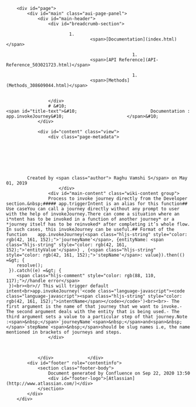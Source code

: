 
        <div id="page">
            <div id="main" class="aui-page-panel">
                <div id="main-header">
                    <div id="breadcrumb-section">
                        
                            1. 
                                    <span>[Documentation](index.html)</span>
                                
                                                    1. 
                                    <span>[API Reference](API-Reference_503021723.html)</span>
                                
                                                    1. 
                                    <span>[Methods](Methods_308609044.html)</span>
                                
                                                
                    </div>
                    # &#10;                                                <span id="title-text">&#10;                            Documentation : app.invokeJourney&#10;                        </span>&#10;                    
                </div>

                <div id="content" class="view">
                    <div class="page-metadata">
                        
        
    
        
    
        
        
            Created by <span class="author"> Raghu Vamshi S</span> on May 01, 2019
                        </div>
                    <div id="main-content" class="wiki-content group">
                    Process to invoke journey directly from the Developer section.&nbsp;##### app.triggerIntent is an alias for this function## Use caseYou can call a journey directly without any prompt to user with the help of invokeJourney.There can come a situation where an i*ntent has to be invoked in a function of another journey* or a *journey itself has to be reinvoked* after completing it’s whole flow. In such cases, this invokeJourney can be useful.## Format of the function    app.invokeJourney(<span class="hljs-string" style="color: rgb(42, 161, 152);">'journeyName'</span>, {entityName: <span class="hljs-string" style="color: rgb(42, 161, 152);">'entityValue'</span>} , {<span class="hljs-string" style="color: rgb(42, 161, 152);">'stepName'</span>: value}).then(() =&gt; {
        resolve();
     }).catch((e) =&gt; {
        <span class="hljs-comment" style="color: rgb(88, 110, 117);">//handle error</span>
     })<br><br>// This will trigger default intent<br>app.invokeJourney('<code class="language-javascript"><code class="language-javascript"><span class="hljs-string" style="color: rgb(42, 161, 152);">intentName</span></code></code>')<br><br>- The first argument is the name of that journey that we want to invoke.- The second argument deals with the entity that is being used.- The third argument sets a value to a particular step of that journey.Note :<span>&nbsp;</span>`journeyName`<span>&nbsp;</span>and<span>&nbsp;</span>`stepName`<span>&nbsp;</span>should be slug names i.e, the name mentioned in brackets of journeys and steps.
                    </div>

                    
                                                      
                </div>             </div> 
            <div id="footer" role="contentinfo">
                <section class="footer-body">
                    Document generated by Confluence on Sep 22, 2020 13:50
                    <div id="footer-logo">[Atlassian](http://www.atlassian.com/)</div>
                </section>
            </div>
        </div>     

